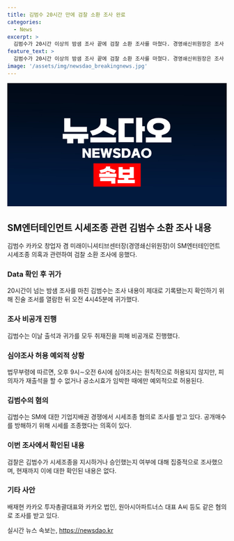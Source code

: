 ```yaml
---
title: 김범수 20시간 만에 검찰 소환 조사 완료
categories:
  - News
excerpt: >
  김범수가 20시간 이상의 밤샘 조사 끝에 검찰 소환 조사를 마쳤다. 경영쇄신위원장은 조사 과정을 비공개로 진행하였는데, 피의자가 재출석을 할 수 없거나 공소시효가 임박한 경우를 제외하고는 오후 9시∼오전 6시에 심야조사는 원칙적으로 허용되지 않는 것으로 알려져 있다. 김범수는 SM에 대한 시세조종 혐의를 받고 있으며, 검찰은 시세조종을 지시하거나 승인했는지 여부를 집중 조사 중이다.
feature_text: >
  김범수가 20시간 이상의 밤샘 조사 끝에 검찰 소환 조사를 마쳤다. 경영쇄신위원장은 조사 과정을 비공개로 진행하였는데, 피의자가 재출석을 할 수 없거나 공소시효가 임박한 경우를 제외하고는 오후 9시∼오전 6시에 심야조사는 원칙적으로 허용되지 않는 것으로 알려져 있다. 김범수는 SM에 대한 시세조종 혐의를 받고 있으며, 검찰은 시세조종을 지시하거나 승인했는지 여부를 집중 조사 중이다.
image: '/assets/img/newsdao_breakingnews.jpg'
---
```


<p><img src="/assets/img/newsdao_breakingnews.jpg" alt="firstkoreanews 속보" /></p>

<h2 data-ke-size="size26">SM엔터테인먼트 시세조종 관련 김범수 소환 조사 내용</h2>

<p data-ke-size="size16">김범수 카카오 창업자 겸 미래이니셔티브센터장(경영쇄신위원장)이 SM엔터테인먼트 시세조종 의혹과 관련하여 검찰 소환 조사에 응했다.</p>

<h3>Data 확인 후 귀가</h3>

<p data-ke-size="size16">20시간이 넘는 밤샘 조사를 마친 김범수는 조사 내용이 제대로 기록됐는지 확인하기 위해 진술 조서를 열람한 뒤 오전 4시45분에 귀가했다.</p>

<h3>조사 비공개 진행</h3>

<p data-ke-size="size16">김범수는 이날 출석과 귀가를 모두 취재진을 피해 비공개로 진행했다.</p>

<h3>심야조사 허용 예외적 상황</h3>

<p data-ke-size="size16">법무부령에 따르면, 오후 9시∼오전 6시에 심야조사는 원칙적으로 허용되지 않지만, 피의자가 재출석을 할 수 없거나 공소시효가 임박한 때에만 예외적으로 허용된다.</p>

<h3>김범수의 혐의</h3>

<p data-ke-size="size16">김범수는 SM에 대한 기업지배권 경쟁에서 시세조종 혐의로 조사를 받고 있다. 공개매수를 방해하기 위해 시세를 조종했다는 의혹이 있다.</p>

<h3>이번 조사에서 확인된 내용</h3>

<p data-ke-size="size16">검찰은 김범수가 시세조종을 지시하거나 승인했는지 여부에 대해 집중적으로 조사했으며, 현재까지 이에 대한 확인된 내용은 없다.</p>

<h3>기타 사안</h3>

<p data-ke-size="size16">배재현 카카오 투자총괄대표와 카카오 법인, 원아시아파트너스 대표 A씨 등도 같은 혐의로 조사를 받고 있다.</p>
실시간 뉴스 속보는, <a href="https://newsdao.kr" rel="dofollow">https://newsdao.kr</a>


